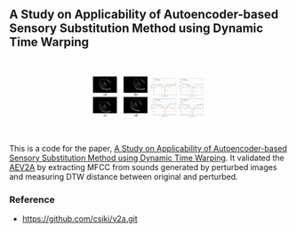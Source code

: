 ## A Study on Applicability of Autoencoder-based Sensory Substitution Method using Dynamic Time Warping

<br/>

<p align="middle">
  <img src="/SS_figure1.png" width="100" />
  <img src="/SS_figure2.png" width="100" /> 
</p>
<br/>

 This is a code for the paper, [A Study on Applicability of Autoencoder-based Sensory Substitution Method using Dynamic Time Warping](./paper.pdf). It validated the [AEV2A](https://github.com/csiki/v2a.git) by extracting MFCC from sounds generated by perturbed images and measuring DTW distance between original and perturbed.
 
 ### Reference
 + https://github.com/csiki/v2a.git

